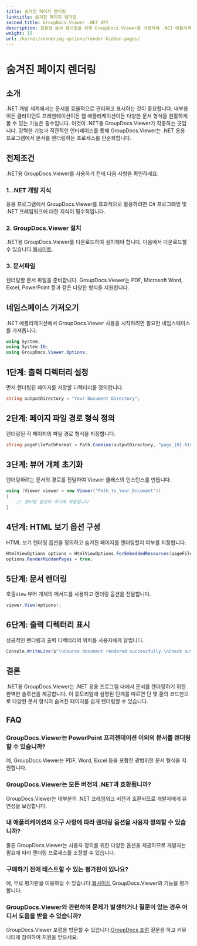 ```yaml
---
title: 숨겨진 페이지 렌더링
linktitle: 숨겨진 페이지 렌더링
second_title: GroupDocs.Viewer .NET API
description: 원활한 문서 렌더링을 위해 GroupDocs.Viewer를 사용하여 .NET 애플리케이션을 강화하세요. 숨겨진 페이지를 쉽게 렌더링하려면 단계별 가이드를 따르세요.
weight: 15
url: /ko/net/rendering-options/render-hidden-pages/
---
```


# 숨겨진 페이지 렌더링

## 소개
.NET 개발 세계에서는 문서를 효율적으로 관리하고 표시하는 것이 중요합니다. 내부용이든 클라이언트 프레젠테이션이든 웹 애플리케이션이든 다양한 문서 형식을 원활하게 볼 수 있는 기능은 필수입니다. 이것이 .NET용 GroupDocs.Viewer가 작동하는 곳입니다. 강력한 기능과 직관적인 인터페이스를 통해 GroupDocs.Viewer는 .NET 응용 프로그램에서 문서를 렌더링하는 프로세스를 단순화합니다.
## 전제조건
.NET용 GroupDocs.Viewer를 사용하기 전에 다음 사항을 확인하세요.
### 1. .NET 개발 지식
응용 프로그램에서 GroupDocs.Viewer를 효과적으로 활용하려면 C# 프로그래밍 및 .NET 프레임워크에 대한 지식이 필수적입니다.
### 2. GroupDocs.Viewer 설치
 .NET용 GroupDocs.Viewer를 다운로드하여 설치해야 합니다. 다음에서 다운로드할 수 있습니다.[웹사이트](https://releases.groupdocs.com/viewer/net/).
### 3. 문서파일
렌더링할 문서 파일을 준비합니다. GroupDocs.Viewer는 PDF, Microsoft Word, Excel, PowerPoint 등과 같은 다양한 형식을 지원합니다.

## 네임스페이스 가져오기
.NET 애플리케이션에서 GroupDocs.Viewer 사용을 시작하려면 필요한 네임스페이스를 가져옵니다.
```csharp
using System;
using System.IO;
using GroupDocs.Viewer.Options;
```
## 1단계: 출력 디렉터리 설정
먼저 렌더링된 페이지를 저장할 디렉터리를 정의합니다.
```csharp
string outputDirectory = "Your Document Directory";
```
## 2단계: 페이지 파일 경로 형식 정의
렌더링된 각 페이지의 파일 경로 형식을 지정합니다.
```csharp
string pageFilePathFormat = Path.Combine(outputDirectory, "page_{0}.html");
```
## 3단계: 뷰어 개체 초기화
렌더링하려는 문서의 경로를 전달하여 Viewer 클래스의 인스턴스를 만듭니다.
```csharp
using (Viewer viewer = new Viewer("Path_to_Your_Document"))
{
    // 렌더링 옵션이 여기에 적용됩니다
}
```
## 4단계: HTML 보기 옵션 구성
HTML 보기 렌더링 옵션을 정의하고 숨겨진 페이지를 렌더링할지 여부를 지정합니다.
```csharp
HtmlViewOptions options = HtmlViewOptions.ForEmbeddedResources(pageFilePathFormat);
options.RenderHiddenPages = true;
```
## 5단계: 문서 렌더링
 호출`View` 뷰어 개체의 메서드를 사용하고 렌더링 옵션을 전달합니다.
```csharp
viewer.View(options);
```
## 6단계: 출력 디렉터리 표시
성공적인 렌더링과 출력 디렉터리의 위치를 사용자에게 알립니다.
```csharp
Console.WriteLine($"\nSource document rendered successfully.\nCheck output in {outputDirectory}.");
```

## 결론
.NET용 GroupDocs.Viewer는 .NET 응용 프로그램 내에서 문서를 렌더링하기 위한 완벽한 솔루션을 제공합니다. 이 튜토리얼에 설명된 단계를 따르면 단 몇 줄의 코드만으로 다양한 문서 형식의 숨겨진 페이지를 쉽게 렌더링할 수 있습니다.
## FAQ
### GroupDocs.Viewer는 PowerPoint 프리젠테이션 이외의 문서를 렌더링할 수 있습니까?
예, GroupDocs.Viewer는 PDF, Word, Excel 등을 포함한 광범위한 문서 형식을 지원합니다.
### GroupDocs.Viewer는 모든 버전의 .NET과 호환됩니까?
GroupDocs.Viewer는 대부분의 .NET 프레임워크 버전과 호환되므로 개발자에게 유연성을 보장합니다.
### 내 애플리케이션의 요구 사항에 따라 렌더링 옵션을 사용자 정의할 수 있습니까?
물론 GroupDocs.Viewer는 사용자 정의를 위한 다양한 옵션을 제공하므로 개발자는 필요에 따라 렌더링 프로세스를 조정할 수 있습니다.
### 구매하기 전에 테스트할 수 있는 평가판이 있나요?
예, 무료 평가판을 이용하실 수 있습니다.[웹사이트](https://releases.groupdocs.com/) GroupDocs.Viewer의 기능을 평가합니다.
### GroupDocs.Viewer와 관련하여 문제가 발생하거나 질문이 있는 경우 어디서 도움을 받을 수 있습니까?
 GroupDocs.Viewer 포럼을 방문할 수 있습니다.[GroupDocs 포럼](https://forum.groupdocs.com/c/viewer/9) 질문을 하고 커뮤니티에 참여하여 지원을 받으세요.